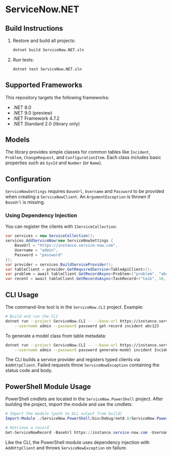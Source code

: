 # ServiceNow.NET

## Build Instructions

1. Restore and build all projects:
   ```bash
   dotnet build ServiceNow.NET.sln
   ```
2. Run tests:
   ```bash
   dotnet test ServiceNow.NET.sln
   ```

## Supported Frameworks

This repository targets the following frameworks:
- .NET 8.0
- .NET 9.0 (preview)
- .NET Framework 4.7.2
- .NET Standard 2.0 (library only)

## Models

The library provides simple classes for common tables like `Incident`, `Problem`,
`ChangeRequest`, and `ConfigurationItem`. Each class includes basic properties such as
`SysId` and `Number` (or `Name`).

## Configuration

`ServiceNowSettings` requires `BaseUrl`, `Username` and `Password` to be provided when creating a `ServiceNowClient`.
An `ArgumentException` is thrown if `BaseUrl` is missing.

### Using Dependency Injection

You can register the clients with `IServiceCollection`:

```csharp
var services = new ServiceCollection();
services.AddServiceNow(new ServiceNowSettings {
    BaseUrl = "https://instance.service-now.com",
    Username = "admin",
    Password = "password"
});
var provider = services.BuildServiceProvider();
var tableClient = provider.GetRequiredService<TableApiClient>();
var problem = await tableClient.GetRecordAsync<Problem>("problem", "abc123", null, CancellationToken.None);
var recent = await tableClient.GetRecordsAsync<TaskRecord>("task", 10, 0, CancellationToken.None);
```

## CLI Usage

The command-line tool is in the `ServiceNow.CLI` project. Example:

```bash
# Build and run the CLI
dotnet run --project ServiceNow.CLI -- --base-url https://instance.service-now.com \
    --username admin --password password get-record incident abc123
```

To generate a model class from table metadata:

```bash
dotnet run --project ServiceNow.CLI -- --base-url https://instance.service-now.com \
    --username admin --password password generate-model incident Incident.cs
```

The CLI builds a service provider and registers typed clients via `AddHttpClient`.
Failed requests throw `ServiceNowException` containing the status code and body.

## PowerShell Module Usage

PowerShell cmdlets are located in the `ServiceNow.PowerShell` project. After building the project, import the module and use the cmdlets:

```powershell
# Import the module (path to DLL output from build)
Import-Module ./ServiceNow.PowerShell/bin/Debug/net8.0/ServiceNow.PowerShell.dll

# Retrieve a record
Get-ServiceNowRecord -BaseUrl https://instance.service-now.com -Username admin -Password password -Table incident -SysId abc123
```

Like the CLI, the PowerShell module uses dependency injection with `AddHttpClient` and throws `ServiceNowException` on failure.
